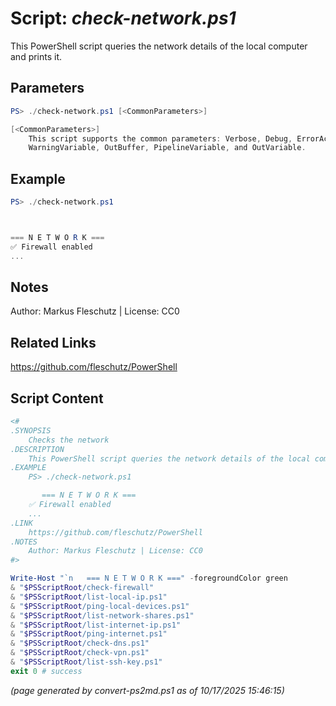 Script: *check-network.ps1*
========================

This PowerShell script queries the network details of the local computer and prints it.

Parameters
----------
```powershell
PS> ./check-network.ps1 [<CommonParameters>]

[<CommonParameters>]
    This script supports the common parameters: Verbose, Debug, ErrorAction, ErrorVariable, WarningAction, 
    WarningVariable, OutBuffer, PipelineVariable, and OutVariable.
```

Example
-------
```powershell
PS> ./check-network.ps1



=== N E T W O R K ===
✅ Firewall enabled
...

```

Notes
-----
Author: Markus Fleschutz | License: CC0

Related Links
-------------
https://github.com/fleschutz/PowerShell

Script Content
--------------
```powershell
<#
.SYNOPSIS
	Checks the network
.DESCRIPTION
	This PowerShell script queries the network details of the local computer and prints it.
.EXAMPLE
	PS> ./check-network.ps1

	   === N E T W O R K ===
	✅ Firewall enabled
	...
.LINK
	https://github.com/fleschutz/PowerShell
.NOTES
	Author: Markus Fleschutz | License: CC0
#>

Write-Host "`n   === N E T W O R K ===" -foregroundColor green
& "$PSScriptRoot/check-firewall"
& "$PSScriptRoot/list-local-ip.ps1"
& "$PSScriptRoot/ping-local-devices.ps1"
& "$PSScriptRoot/list-network-shares.ps1"
& "$PSScriptRoot/list-internet-ip.ps1"
& "$PSScriptRoot/ping-internet.ps1"
& "$PSScriptRoot/check-dns.ps1"
& "$PSScriptRoot/check-vpn.ps1"
& "$PSScriptRoot/list-ssh-key.ps1"
exit 0 # success
```

*(page generated by convert-ps2md.ps1 as of 10/17/2025 15:46:15)*
